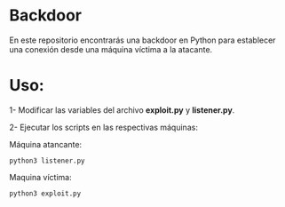 # Backdoor
En este repositorio encontrarás una backdoor en Python para establecer una conexión desde una máquina víctima a la atacante.
# Uso:
1- Modificar las variables del archivo **exploit.py** y **listener.py**.

2- Ejecutar los scripts en las respectivas máquinas:

Máquina atancante:
  
    python3 listener.py
    
Maquina víctima:
  
    python3 exploit.py
